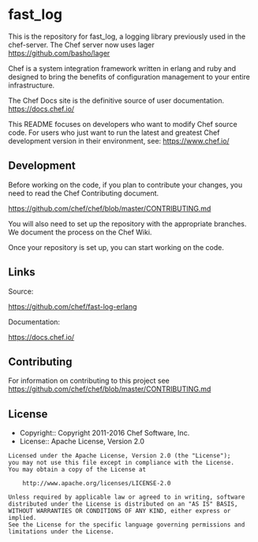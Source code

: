 # fast_log

This is the repository for fast_log, a logging library previously used in the chef-server. The Chef server now uses lager <https://github.com/basho/lager>

Chef is a system integration framework written in erlang and ruby and designed to bring the benefits of configuration management to your entire infrastructure.

The Chef Docs site is the definitive source of user documentation. <https://docs.chef.io/>

This README focuses on developers who want to modify Chef source code. For users who just want to run the latest and greatest Chef development version in their environment, see: <https://www.chef.io/>

## Development

Before working on the code, if you plan to contribute your changes, you need to read the Chef Contributing document.

<https://github.com/chef/chef/blob/master/CONTRIBUTING.md>

You will also need to set up the repository with the appropriate branches. We document the process on the Chef Wiki.

Once your repository is set up, you can start working on the code.

## Links

Source:

<https://github.com/chef/fast-log-erlang>

Documentation:

<https://docs.chef.io/>

## Contributing

For information on contributing to this project see <https://github.com/chef/chef/blob/master/CONTRIBUTING.md>

## License

- Copyright:: Copyright 2011-2016 Chef Software, Inc.
- License:: Apache License, Version 2.0

```text
Licensed under the Apache License, Version 2.0 (the "License");
you may not use this file except in compliance with the License.
You may obtain a copy of the License at

    http://www.apache.org/licenses/LICENSE-2.0

Unless required by applicable law or agreed to in writing, software
distributed under the License is distributed on an "AS IS" BASIS,
WITHOUT WARRANTIES OR CONDITIONS OF ANY KIND, either express or implied.
See the License for the specific language governing permissions and
limitations under the License.
```
